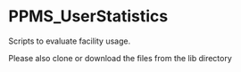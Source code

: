 # PPMS_UserStatistics
Scripts to evaluate facility usage.

Please also clone or download the files from the lib directory
